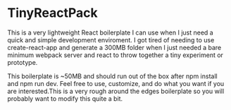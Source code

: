 # TinyReactPack

This is a very lightweight React boilerplate I can use when I just need a quick and simple development enviroment. I got tired of needing to use create-react-app and generate a 300MB folder when I just needed a bare minimum webpack server and react to throw together a tiny experiment or prototype. 

This boilerplate is ~50MB and should run out of the box after npm install and npm run dev. Feel free to use, customize, and do what you want if you are interested.This is a very rough around the edges boilerplate so you will probably want to modify this quite a bit. 
